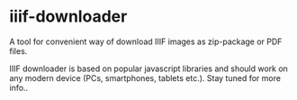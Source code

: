 # iiif-downloader
A tool for  convenient way of download IIIF images as zip-package or PDF files.

IIIF downloader is based on popular javascript libraries and should work on any modern device (PCs, smartphones, tablets etc.).
Stay tuned for more info.. 

